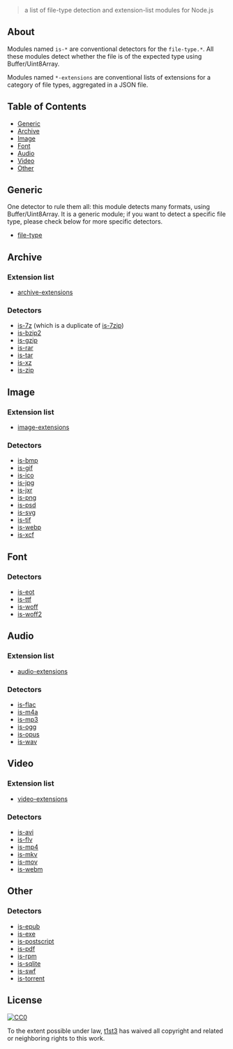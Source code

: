 
> a list of file-type detection and extension-list modules for Node.js

## About

Modules named `is-*` are conventional detectors for the `file-type.*`. All these modules detect whether the file is of the expected type using Buffer/Uint8Array.

Modules named `*-extensions` are conventional lists of extensions for a category of file types, aggregated in a JSON file.

## Table of Contents

- [Generic](#generic)
- [Archive](#archive)
- [Image](#image)
- [Font](#font)
- [Audio](#audio)
- [Video](#video)
- [Other](#other)


## Generic

One detector to rule them all: this module detects many formats, using Buffer/Uint8Array. It is a generic module; if you want to detect a specific file type, please check below for more specific detectors.

- [file-type](https://github.com/sindresorhus/file-type)

## Archive

### Extension list

- [archive-extensions](https://github.com/sindresorhus/archive-extensions)

### Detectors

- [is-7z](https://github.com/t1st3/is-7z) (which is a duplicate of [is-7zip](https://github.com/kevva/is-7zip))
- [is-bzip2](https://github.com/kevva/is-bzip2)
- [is-gzip](https://github.com/kevva/is-gzip)
- [is-rar](https://github.com/kevva/is-rar)
- [is-tar](https://github.com/kevva/is-tar)
- [is-xz](https://github.com/kevva/is-xz)
- [is-zip](https://github.com/kevva/is-zip)

## Image

### Extension list

- [image-extensions](https://github.com/arthurvr/image-extensions)

### Detectors

- [is-bmp](https://github.com/sindresorhus/is-bmp)
- [is-gif](https://github.com/sindresorhus/is-gif)
- [is-ico](https://github.com/arthurvr/is-ico)
- [is-jpg](https://github.com/sindresorhus/is-jpg)
- [is-jxr](https://github.com/sindresorhus/is-jxr)
- [is-png](https://github.com/sindresorhus/is-png)
- [is-psd](https://github.com/sindresorhus/is-psd)
- [is-svg](https://github.com/sindresorhus/is-svg)
- [is-tif](https://github.com/sindresorhus/is-tif)
- [is-webp](https://github.com/sindresorhus/is-webp)
- [is-xcf](https://github.com/pskupinski/is-xcf)


## Font

### Detectors

- [is-eot](https://github.com/junmer/is-eot)
- [is-ttf](https://github.com/junmer/is-ttf)
- [is-woff](https://github.com/junmer/is-woff)
- [is-woff2](https://github.com/arthurvr/is-woff2)


## Audio

### Extension list

- [audio-extensions](https://github.com/olehkuchuk/audio-extensions)

### Detectors

- [is-flac](https://github.com/hemanth/is-flac)
- [is-m4a](https://github.com/hemanth/is-m4a)
- [is-mp3](https://github.com/hemanth/is-mp3)
- [is-ogg](https://github.com/hemanth/is-ogg)
- [is-opus](https://github.com/t1st3/is-opus)
- [is-wav](https://github.com/hemanth/is-wav)


## Video

### Extension list

- [video-extensions](https://github.com/sindresorhus/video-extensions)

### Detectors

- [is-avi](https://github.com/arthurvr/is-avi)
- [is-flv](https://github.com/arthurvr/is-flv)
- [is-mp4](https://github.com/deepak1556/is-mp4)
- [is-mkv](https://github.com/t1st3/is-mkv)
- [is-mov](https://github.com/arthurvr/is-mov)
- [is-webm](https://github.com/t1st3/is-webm)


## Other

### Detectors

- [is-epub](https://github.com/sindresorhus/is-epub)
- [is-exe](https://github.com/kevva/is-exe)
- [is-postscript](https://github.com/arthurvr/is-postscript)
- [is-pdf](https://github.com/kevva/is-pdf)
- [is-rpm](https://github.com/t1st3/is-rpm)
- [is-sqlite](https://github.com/1000ch/is-sqlite)
- [is-swf](https://github.com/kevva/is-swf)
- [is-torrent](https://github.com/hemanth/is-torrent)


## License

[![CC0](https://i.creativecommons.org/p/zero/1.0/88x31.png)](https://creativecommons.org/publicdomain/zero/1.0/)

To the extent possible under law, [t1st3](http://www.tiste.org) has waived all copyright and related or neighboring rights to this work.

